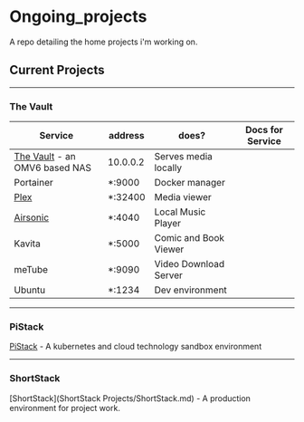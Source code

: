 # Ongoing_projects
A repo detailing the home projects i'm working on.

## Current Projects

---
### The Vault

| Service   | address                  | does?              | Docs for Service |
| --------- | ------------------------ | ------------------ |------------------|
| [The Vault](Vault/OpenMediaVault6.md) - an OMV6 based NAS | 10.0.0.2 | Serves media locally | |
| Portainer | *:9000 | Docker manager | |
| [Plex](Vault/Plex.md) | *:32400 | Media viewer | |
| [Airsonic](Vault/Airsonic.md) |  *:4040 | Local Music Player | |
| Kavita | *:5000 | Comic and Book Viewer | |
| meTube | *:9090 | Video Download Server | |
| Ubuntu | *:1234 | Dev environment | |

---
### PiStack

[PiStack](PiStack_Project/PiStack.md) - A kubernetes and cloud technology sandbox environment

---
### ShortStack

[ShortStack](ShortStack Projects/ShortStack.md) - A production environment for project work.

